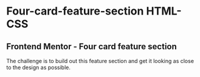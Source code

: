 # Four-card-feature-section HTML-CSS

## Frontend Mentor - Four card feature section

The challenge is to build out this feature section and get it looking as close to the design as possible.
